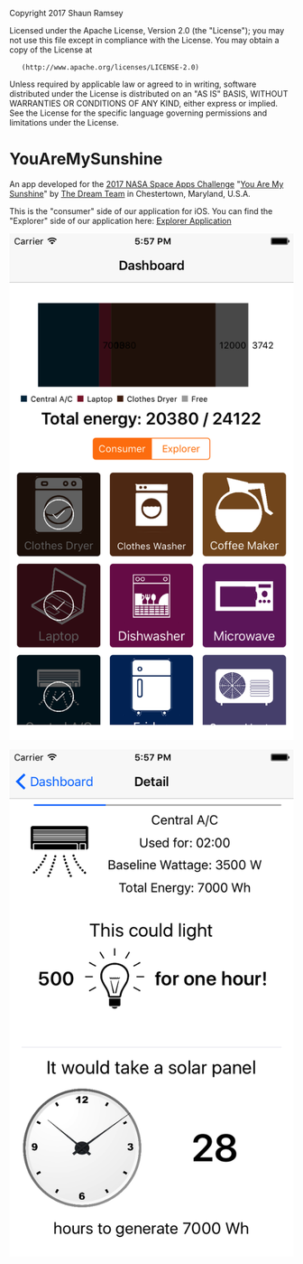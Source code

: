 Copyright 2017 Shaun Ramsey

   Licensed under the Apache License, Version 2.0 (the "License");
   you may not use this file except in compliance with the License.
   You may obtain a copy of the License at

       (http://www.apache.org/licenses/LICENSE-2.0)

   Unless required by applicable law or agreed to in writing, software
   distributed under the License is distributed on an "AS IS" BASIS,
   WITHOUT WARRANTIES OR CONDITIONS OF ANY KIND, either express or implied.
   See the License for the specific language governing permissions and
   limitations under the License.
   
   
# YouAreMySunshine
An app developed for the [2017 NASA Space Apps Challenge](https://2017.spaceappschallenge.org/) "[You Are My Sunshine](https://2017.spaceappschallenge.org/challenges/earth-and-us/you-are-my-sunshine/details)" by [The Dream Team](https://2017.spaceappschallenge.org/challenges/earth-and-us/you-are-my-sunshine/teams/dream-team-1/project) in Chestertown, Maryland, U.S.A.

This is the "consumer" side of our application for iOS. You can find the "Explorer" side of our application here:
[Explorer Application](https://github.com/shaunramsey/SolarEnergyPlanner)

![Dashboard View](https://github.com/NASADreamTeam/YouAreMySunshine/blob/master/Simulator%20Screen%20Shot%20Apr%2030%2C%202017%2C%205.57.30%20PM.png "Dashboard View")

![Detail View](https://github.com/NASADreamTeam/YouAreMySunshine/blob/master/Simulator%20Screen%20Shot%20Apr%2030%2C%202017%2C%205.57.37%20PM.png "Detail View")
